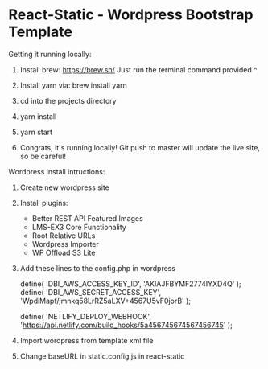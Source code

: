 # React-Static - Wordpress Bootstrap Template

Getting it running locally:

1. Install brew: https://brew.sh/
    Just run the terminal command provided ^

2. Install yarn via: brew install yarn

3. cd into the projects directory

4. yarn install

5. yarn start

6. Congrats, it's running locally! Git push to master will update the live site, so be careful!


Wordpress install intructions:

1. Create new wordpress site

2. Install plugins:
    - Better REST API Featured Images
    - LMS-EX3 Core Functionality
    - Root Relative URLs
    - Wordpress Importer
    - WP Offload S3 Lite

3. Add these lines to the config.php in wordpress

    define( 'DBI_AWS_ACCESS_KEY_ID', 'AKIAJFBYMF2774IYXD4Q' ); 
    define( 'DBI_AWS_SECRET_ACCESS_KEY', 'WpdiMapf/jmnkq58LrRZ5aLXV+4567U5vF0jorB' );

    define( 'NETLIFY_DEPLOY_WEBHOOK', 'https://api.netlify.com/build_hooks/5a456745674567456745' ); 

4. Import wordpress from template xml file

5. Change baseURL in static.config.js in react-static
